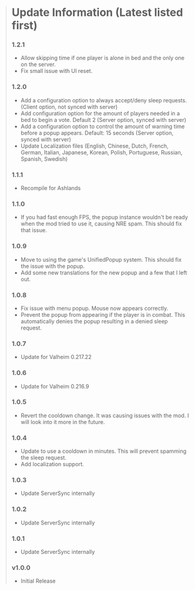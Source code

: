 > # Update Information (Latest listed first)
> ### 1.2.1
> - Allow skipping time if one player is alone in bed and the only one on the server.
> - Fix small issue with UI reset.
> ### 1.2.0
> - Add a configuration option to always accept/deny sleep requests. (Client option, not synced with server)
> - Add configuration option for the amount of players needed in a bed to begin a vote. Default 2 (Server option, synced with server)
> - Add a configuration option to control the amount of warning time before a popup appears. Default: 15 seconds (Server option, synced with server)
> - Update Localization files (English, Chinese, Dutch, French, German, Italian, Japanese, Korean, Polish, Portuguese, Russian, Spanish, Swedish)
> ### 1.1.1
> - Recompile for Ashlands
> ### 1.1.0
> - If you had fast enough FPS, the popup instance wouldn't be ready when the mod tried to use it, causing NRE spam. This should fix that issue.
> ### 1.0.9
> - Move to using the game's UnifiedPopup system. This should fix the issue with the popup.
> - Add some new translations for the new popup and a few that I left out.
> ### 1.0.8
> - Fix issue with menu popup. Mouse now appears correctly.
> - Prevent the popup from appearing if the player is in combat. This automatically denies the popup resulting in a denied sleep request.
> ### 1.0.7
> - Update for Valheim 0.217.22
> ### 1.0.6
> - Update for Valheim 0.216.9
> ### 1.0.5
> - Revert the cooldown change. It was causing issues with the mod. I will look into it more in the future.
> ### 1.0.4
> - Update to use a cooldown in minutes. This will prevent spamming the sleep request.
> - Add localization support.
> ### 1.0.3
> - Update ServerSync internally
> ### 1.0.2
> - Update ServerSync internally
> ### 1.0.1
> - Update ServerSync internally
> ### v1.0.0
> - Initial Release
